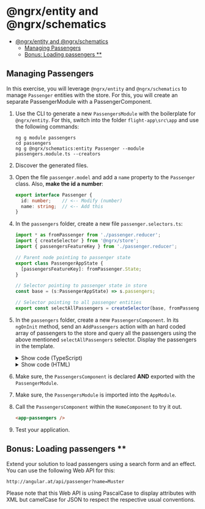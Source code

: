 # @ngrx/entity and @ngrx/schematics

* [@ngrx/entity and @ngrx/schematics](#ngrxentity-and-ngrxschematics)
  * [Managing Passengers](#managing-passengers)
  * [Bonus: Loading passengers **](#bonus-loading-passengers-)

## Managing Passengers

In this exercise, you will leverage ``@ngrx/entity`` and ``@ngrx/schematics`` to manage ``Passenger`` entities with the store. For this, you will create an separate PassengerModule with a PassengerComponent.

1. Use the CLI to generate a new ``PassengersModule`` with the boilerplate for ``@ngrx/entity``. For this, switch into the folder ``flight-app\src\app`` and use the following commands:

    ```
    ng g module passengers
    cd passengers
    ng g @ngrx/schematics:entity Passenger --module passengers.module.ts --creators
    ```

3. Discover the generated files.

4. Open the file ``passenger.model`` and add a ``name`` property to the ``Passenger`` class. Also, **make the id a number**:

    ```typescript
    export interface Passenger {
      id: number;    // <-- Modify (number)
      name: string;  // <-- Add this
    }
    ```

5. In the ``passengers`` folder, create a new file ``passenger.selectors.ts``:

    ```typescript
    import * as fromPassenger from './passenger.reducer';
    import { createSelector } from '@ngrx/store';
    import { passengersFeatureKey } from './passenger.reducer';
    
    // Parent node pointing to passenger state
    export class PassengerAppState {
      [passengersFeatureKey]: fromPassenger.State;
    }

    // Selector pointing to passenger state in store
    const base = (s:PassengerAppState) => s.passengers;

    // Selector pointing to all passenger entities
    export const selectAllPassengers = createSelector(base, fromPassenger.selectAll);
    ```

6. In the ``passengers`` folder, create a new ``PassengersComponent``. In its ``ngOnInit`` method, send an ``AddPassengers`` action with an hard coded array of passengers to the store and query all the passengers using the above mentioned ``selectAllPassengers`` selector. Display the passengers in the template.

    <details>
    <summary>Show code (TypeScript)</summary>
    <p>

    ```typescript
    @Component({
      selector: 'app-passengers',
      templateUrl: './passengers.component.html',
      styleUrls: ['./passengers.component.css']
    })
    export class PassengersComponent {
      passengers$: Observable<Passenger[]>;
   
      constructor(private store: Store<PassengerAppState>) {
        this.store.dispatch(addPassengers({ passengers: [{ id: 1, name: 'Max' }, { id: 2, name: 'Susi' }]}));
        this.passengers$ = this.store.select(selectAllPassengers);
      }
    }
    ```

    </p>
    </details>

    <details>
    <summary>Show code (HTML)</summary>
    <p>
    
    ```html
    <div class="card">
      <div class="header">
        <h2 class="title">Latest Passengers</h2>
      </div>
   
      <div class="content">
        <pre>{{ passengers$ | async | json }}</pre>
      </div>
    </div>
    ```
    
    </p>
    </details>

7. Make sure, the ``PassengersComponent`` is declared **AND** exported with the ``PassengerModule``.

8. Make sure, the ``PassengersModule`` is imported into the ``AppModule``.

9. Call the ``PassengersComponent`` within the ``HomeComponent`` to try it out.

    ```html
    <app-passengers />
    ```

10. Test your application.

## Bonus: Loading passengers **

Extend your solution to load passengers using a search form and an effect. You can use the following Web API for this:

    http://angular.at/api/passenger?name=Muster

Please note that this Web API is using PascalCase to display attributes with XML but camelCase for JSON to respect the respective usual conventions.
